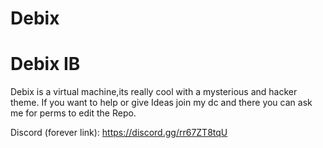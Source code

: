 # Debix
# Debix IB
Debix is a virtual machine,its really cool with a mysterious and hacker theme.
If you want to help or give Ideas join my dc and there you can ask me for perms to edit the Repo.

Discord (forever link): https://discord.gg/rr67ZT8tqU
